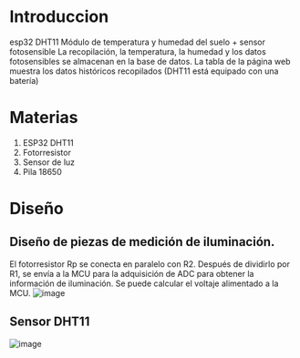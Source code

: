 # Introduccion
esp32 DHT11 Módulo de temperatura y humedad del suelo + sensor fotosensible La recopilación, 
la temperatura, la humedad y los datos fotosensibles se almacenan en la base de datos. 
La tabla de la página web muestra los datos históricos recopilados (DHT11 está equipado con una batería)

# Materias
1. ESP32 DHT11 
2. Fotorresistor
3. Sensor de luz
4. Pila 18650

# Diseño
## Diseño de piezas de medición de iluminación.
El fotorresistor Rp se conecta en paralelo con R2. Después de dividirlo por R1, se envía a la MCU para la adquisición de ADC para obtener la información de iluminación. Se puede calcular el voltaje alimentado a la MCU.
![image](https://image.lceda.cn/pullimage/e1eZErYrEARtFCQk6aa7RiUkKmBcZOUJHAjCoU1W.png)

## Sensor DHT11
![image](https://encrypted-tbn0.gstatic.com/images?q=tbn:ANd9GcR874OaZVhtU0_c6Qd2rV08p_QxA-XZJ-YQ99-RrYLVmkp3K0gNEfDj4y0xi7XBMORFDzY&usqp=CAU)
